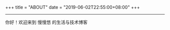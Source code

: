 +++
title = "ABOUT"
date = "2019-06-02T22:55:00+08:00"
+++

<!-- <video src="QmZgXJwFNRAyUEuU36jReXtyjESeTWEGZpcJGuWSnbRTf1" poster="../images/viva-la-vida.jpg"></video>

<h2 class="viva-la-vida">Viva La Vida</h2> -->

<!-- <p style="text-align:center"><em>I used to rule the world<br>
Seas would rise when I gave the word<br>
Now in the morning I sleep alone<br>
Sweep the streets I used to own</em></p> -->

---

你好！欢迎来到 慢慢悠 的生活与技术博客